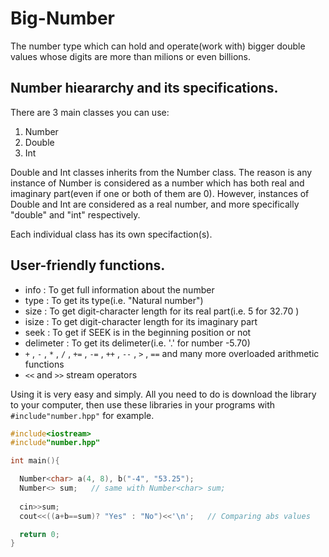 # Big-Number
The number type which can hold and operate(work with) bigger double values whose digits are more than milions or even billions.

## Number hieararchy and its specifications.
There are 3 main classes you can use:
1. Number
2. Double
3. Int

Double and Int classes inherits from the Number class. The reason is any instance of Number is considered as a number which has
both real and imaginary part(even if one or both of them are 0). However, instances of Double and Int are considered as a real number, and more specifically "double" and "int" respectively.

Each individual class has its own specifaction(s).

## User-friendly functions.
- info : To get full information about the number
- type : To get its type(i.e. "Natural number")
- size : To get digit-character length for its real part(i.e. 5 for 32.70 )
- isize : To get digit-character length for its imaginary part
- seek : To get if SEEK is in the beginning position or not
- delimeter : To get its delimeter(i.e. '.' for number -5.70)
- `+` , `-` , `*` , `/` , `+=` , `-=` , `++` , `--` , `>` , `==` and many more overloaded arithmetic functions
- `<<` and `>>` stream operators


Using it is very easy and simply. All you need to do is download the library to your computer, then use these libraries in your programs with ```#include"number.hpp"``` for example.

```c++
#include<iostream>
#include"number.hpp"

int main(){

  Number<char> a(4, 8), b("-4", "53.25");
  Number<> sum;   // same with Number<char> sum;
  
  cin>>sum;
  cout<<((a+b==sum)? "Yes" : "No")<<'\n';   // Comparing abs values

  return 0;
}
```
